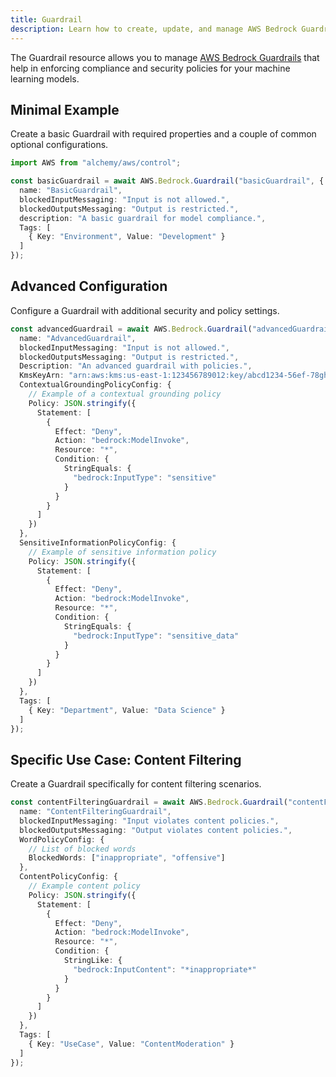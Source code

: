 ```yaml
---
title: Guardrail
description: Learn how to create, update, and manage AWS Bedrock Guardrails using Alchemy Cloud Control.
---
```


The Guardrail resource allows you to manage [AWS Bedrock Guardrails](https://docs.aws.amazon.com/bedrock/latest/userguide/) that help in enforcing compliance and security policies for your machine learning models.

## Minimal Example

Create a basic Guardrail with required properties and a couple of common optional configurations.

```ts
import AWS from "alchemy/aws/control";

const basicGuardrail = await AWS.Bedrock.Guardrail("basicGuardrail", {
  name: "BasicGuardrail",
  blockedInputMessaging: "Input is not allowed.",
  blockedOutputsMessaging: "Output is restricted.",
  description: "A basic guardrail for model compliance.",
  Tags: [
    { Key: "Environment", Value: "Development" }
  ]
});
```

## Advanced Configuration

Configure a Guardrail with additional security and policy settings.

```ts
const advancedGuardrail = await AWS.Bedrock.Guardrail("advancedGuardrail", {
  name: "AdvancedGuardrail",
  blockedInputMessaging: "Input is not allowed.",
  blockedOutputsMessaging: "Output is restricted.",
  Description: "An advanced guardrail with policies.",
  KmsKeyArn: "arn:aws:kms:us-east-1:123456789012:key/abcd1234-56ef-78gh-90ij-klmnopqrst",
  ContextualGroundingPolicyConfig: {
    // Example of a contextual grounding policy
    Policy: JSON.stringify({
      Statement: [
        {
          Effect: "Deny",
          Action: "bedrock:ModelInvoke",
          Resource: "*",
          Condition: {
            StringEquals: {
              "bedrock:InputType": "sensitive"
            }
          }
        }
      ]
    })
  },
  SensitiveInformationPolicyConfig: {
    // Example of sensitive information policy
    Policy: JSON.stringify({
      Statement: [
        {
          Effect: "Deny",
          Action: "bedrock:ModelInvoke",
          Resource: "*",
          Condition: {
            StringEquals: {
              "bedrock:InputType": "sensitive_data"
            }
          }
        }
      ]
    })
  },
  Tags: [
    { Key: "Department", Value: "Data Science" }
  ]
});
```

## Specific Use Case: Content Filtering

Create a Guardrail specifically for content filtering scenarios.

```ts
const contentFilteringGuardrail = await AWS.Bedrock.Guardrail("contentFilteringGuardrail", {
  name: "ContentFilteringGuardrail",
  blockedInputMessaging: "Input violates content policies.",
  blockedOutputsMessaging: "Output violates content policies.",
  WordPolicyConfig: {
    // List of blocked words
    BlockedWords: ["inappropriate", "offensive"]
  },
  ContentPolicyConfig: {
    // Example content policy
    Policy: JSON.stringify({
      Statement: [
        {
          Effect: "Deny",
          Action: "bedrock:ModelInvoke",
          Resource: "*",
          Condition: {
            StringLike: {
              "bedrock:InputContent": "*inappropriate*"
            }
          }
        }
      ]
    })
  },
  Tags: [
    { Key: "UseCase", Value: "ContentModeration" }
  ]
});
```